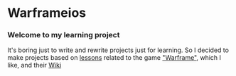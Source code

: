 # Warframeios
### Welcome to my learning project

It's boring just to write and rewrite projects just for learning. 
So I decided to make projects based on [lessons](https://github.com/twostraws/HackingWithSwift ) related to the game ["Warframe"](https://www.warframe.com/), which I like, and their [Wiki](https://warframe.fandom.com/wiki/WARFRAME_Wiki)
